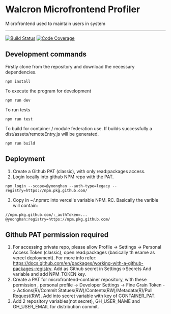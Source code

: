 # Walcron Microfrontend Profiler

Microfrontend used to maintain users in system

---

[![Build Status][build-badge]][build]
[![Code Coverage][coverage-badge]][coverage]

## Development commands

Firstly clone from the repository and download the necessary dependencies.

`npm install`

To execute the program for development

`npm run dev`

To run tests

`npm run test`

To build for container / module federation use. If builds successfully a dist/assets/remoteEntry.js will be generated.

`npm run build`

## Deployment

1. Create a Github PAT (classic), with only read:packages access.
2. Login locally into github NPM repo with the PAT.

`npm login --scope=@yoonghan --auth-type=legacy --registry=https://npm.pkg.github.com/`

3. Copy in ~/.npmrc into vercel's variable NPM_RC. Basically the varible will contain:

```
//npm.pkg.github.com/:_authToken=...
@yoonghan:registry=https://npm.pkg.github.com/
```

## Github PAT permission required

1. For accessing private repo, please allow Profile -> Settings -> Personal Access Token (classic), open read:packages (basically th esame as vercel deployment). For more info refer: https://docs.github.com/en/packages/working-with-a-github-packages-registry. Add as Github secret in Settings->Secrets And variable and add NPM_TOKEN key.
2. Create a PAT for microfrontend-container repository, with these permission , personal profile -> Developer Settings -> Fine Grain Token -> Actions(R)/Commit Statues(RW)/Contents(RW)/Metadata(R)/Pull Request(RW). Add into secret variable with key of CONTAINER_PAT.
3. Add 2 repository variables(not secret), GH_USER_NAME and GH_USER_EMAIL for distribution commit.

[build-badge]: https://img.shields.io/github/actions/workflow/status/yoonghan/walcron-microfrontend-profiler/pull-request.yml
[build]: https://github.com/yoonghan/walcron-microfrontend-profiler/actions?query=workflow
[coverage-badge]: https://img.shields.io/codecov/c/github/yoonghan/walcron-microfrontend-profiler.svg?style=flat-square
[coverage]: https://codecov.io/gh/yoonghan/walcron-microfrontend-profiler
